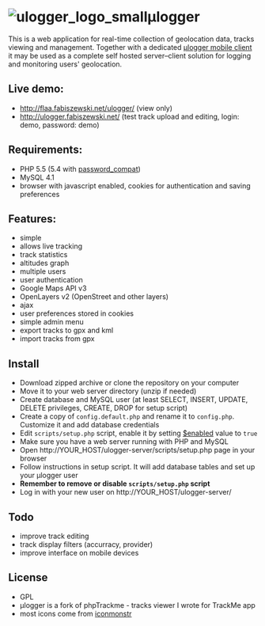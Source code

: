 # ![ulogger_logo_small](https://cloud.githubusercontent.com/assets/3366666/24080878/0288f046-0ca8-11e7-9ffd-753e5c417756.png)μlogger

This is a web application for real-time collection of geolocation data, tracks viewing and management.
Together with a dedicated [μlogger mobile client](https://github.com/bfabiszewski/ulogger-android) it may be used as a complete self hosted server–client solution for logging and monitoring users' geolocation.

## Live demo:
- http://flaa.fabiszewski.net/ulogger/ (view only)
- http://ulogger.fabiszewski.net/ (test track upload and editing, login: demo, password: demo)

## Requirements:
- PHP 5.5 (5.4 with [password_compat](https://github.com/bfabiszewski/ulogger-server/blob/04b2b771398d8511bfa6fe8a85d58162bd32fc46/helpers/user.php#L24))
- MySQL 4.1
- browser with javascript enabled, cookies for authentication and saving preferences

## Features:
- simple
- allows live tracking
- track statistics
- altitudes graph
- multiple users
- user authentication
- Google Maps API v3
- OpenLayers v2 (OpenStreet and other layers)
- ajax
- user preferences stored in cookies
- simple admin menu
- export tracks to gpx and kml
- import tracks from gpx

## Install
- Download zipped archive or clone the repository on your computer
- Move it to your web server directory (unzip if needed)
- Create database and MySQL user (at least SELECT, INSERT, UPDATE, DELETE privileges, CREATE, DROP for setup script)
- Create a copy of `config.default.php` and rename it to `config.php`. Customize it and add database credentials
- Edit `scripts/setup.php` script, enable it by setting [$enabled](https://github.com/bfabiszewski/ulogger-server/blob/master/scripts/setup.php#L21) value to `true`
- Make sure you have a web server running with PHP and MySQL
- Open http://YOUR_HOST/ulogger-server/scripts/setup.php page in your browser
- Follow instructions in setup script. It will add database tables and set up your μlogger user
- **Remember to remove or disable `scripts/setup.php` script**
- Log in with your new user on http://YOUR_HOST/ulogger-server/

## Todo
- improve track editing
- track display filters (accurracy, provider)
- improve interface on mobile devices

## License
- GPL
- μlogger is a fork of phpTrackme - tracks viewer I wrote for TrackMe app
- most icons come from [iconmonstr](https://iconmonstr.com)

